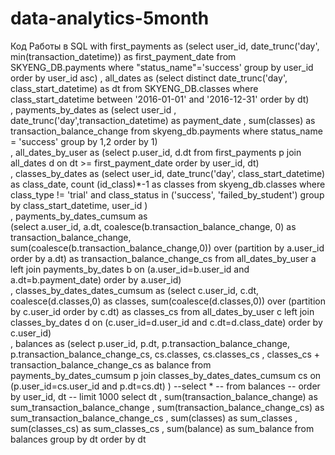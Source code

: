 # data-analytics-5month
Код Работы в SQL
with   first_payments as
      (select user_id, date_trunc('day', min(transaction_datetime)) as first_payment_date
          from SKYENG_DB.payments
          where "status_name"='success' 
          group by user_id
          order by user_id asc)
   , all_dates as
      (select distinct date_trunc('day', class_start_datetime) as dt
        from SKYENG_DB.classes
        where class_start_datetime between '2016-01-01' and '2016-12-31'
        order by dt)     
, payments_by_dates as
     (select user_id
     , date_trunc('day',transaction_datetime) as payment_date
     , sum(classes) as transaction_balance_change 
         from skyeng_db.payments
         where status_name = 'success'
         group by 1,2
         order by 1)     
, all_dates_by_user as 
     (select p.user_id, d.dt
         from first_payments p
         join all_dates d on dt >= first_payment_date
         order by user_id, dt)    
, classes_by_dates as 
     (select user_id, date_trunc('day', class_start_datetime) as class_date, count (id_class)*-1 as classes
         from skyeng_db.classes
         where class_type != 'trial'
         and class_status in ('success', 'failed_by_student')
         group by class_start_datetime, user_id )     
, payments_by_dates_cumsum as     
     (select a.user_id, a.dt,
        coalesce(b.transaction_balance_change, 0) as transaction_balance_change,
        sum(coalesce(b.transaction_balance_change,0)) over (partition by a.user_id order by a.dt) as transaction_balance_change_cs
             from all_dates_by_user a
             left join payments_by_dates b on (a.user_id=b.user_id and a.dt=b.payment_date)
             order by a.user_id)     
, classes_by_dates_dates_cumsum as
     (select c.user_id, c.dt,  
        coalesce(d.classes,0) as classes,
        sum(coalesce(d.classes,0)) over (partition by c.user_id order by c.dt) as classes_cs
             from all_dates_by_user c
             left join classes_by_dates d on (c.user_id=d.user_id and c.dt=d.class_date)
             order by c.user_id)     
, balances as
     (select p.user_id, p.dt, p.transaction_balance_change, p.transaction_balance_change_cs, cs.classes, cs.classes_cs
             , classes_cs + transaction_balance_change_cs as balance
             from payments_by_dates_cumsum p
             join classes_by_dates_dates_cumsum cs on (p.user_id=cs.user_id and p.dt=cs.dt)
             )
--select * 
-- from balances
-- order by  user_id, dt
-- limit 1000
select dt 
    , sum(transaction_balance_change) as sum_transaction_balance_change
    , sum(transaction_balance_change_cs) as sum_transaction_balance_change_cs
    , sum(classes) as sum_classes
    , sum(classes_cs) as sum_classes_cs
    , sum(balance) as sum_balance
from balances
group by dt
order by dt
